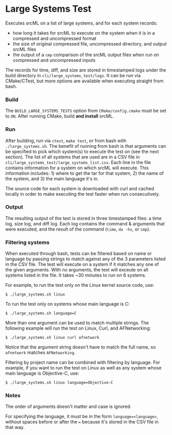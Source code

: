 Large Systems Test
==================

Executes srcML on a list of large systems, and for each system records:
* how long it takes for srcML to execute on the system when it is in a
compressed and uncompressed format
* the size of original compressed file, uncompressed directory, and output
srcML files
* the output of a  `cmp` comparison of the srcML output files when run on
compressed and uncompressed inputs

The records for time, diff, and size are stored in timestamped logs under the
build directory in `cli/large_systems_test/logs`. It can be run via
CMake/CTest, but more options are available when executing straight from bash.


### Build

The `BUILD_LARGE_SYSTEMS_TESTS` option from `CMake/config.cmake` must be set
to `ON`. After running CMake, build **and install** srcML.


### Run

After building, run via `ctest`, `make test`, or from bash with
`./large_systems.sh`. The benefit of running from bash is that arguments can
be specified to pick which system(s) to execute the test on (see the next
section). The list of all systems that are used are in a CSV file in
`cli/large_systems_test/large_systems_list.csv`. Each line in the file
contains information for a system on which srcML will execute. This
information includes: 1) where to get the tar for that system, 2) the name of
the system, and 3) the main language it's in.

The source code for each system is downloaded with curl and cached locally in
order to make executing the test faster when run consecutively.


### Output

The resulting output of the test is stored in three timestamped files: a time
log, size log, and diff log. Each log contains the command & arguments that
were executed, and the result of the command (`time`, `du -hs`, or `cmp`).


### Filtering systems

When executed through bash, tests can be filtered based on name or language by
passing strings to match against any of the 3 parameters listed in the CSV
file. The test will execute on a system if it matches any one of the given
arguments. With no arguments, the test will exceute on all systems listed in
the file. It takes ~30 minutes to run on 6 systems.

For example, to run the test only on the Linux kernel source code, use:
```
$ ./large_systems.sh linux
```

To run the test only on systems whose main language is C:
```
$ ./large_systems.sh language=C
```

More than one argument can be used to match multiple strings. The following
example will run the test on Linux, Curl, and AFNetworking:
```
$ ./large_systems.sh linux curl afnetwork
```
Notice that the argument string doesn't have to match the full name, so
`afnetwork` matches `AFNetworking`.

Filtering by project name can be combined with filtering by language. For
example, if you want to run the test on Linux as well as any system whose main
language is Objective-C, use:
```
$ ./large_systems.sh linux language=Objective-C
```


### Notes

The order of arguments doesn't matter and case is ignored.

For specifying the language, it must be in the form `language=<language>`,
without spaces before or after the `=` because it's stored in the CSV file in
that way.
